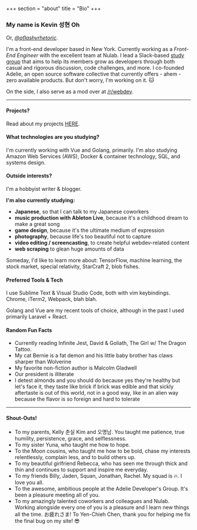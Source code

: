 +++
section = "about"
title = "Bio"
+++

### My name is Kevin 성현 Oh 

Or, *[@aflashyrhetoric](http://twitter.com/aflashyrhetoric)*.

I'm a front-end developer based in New York. Currently working as a *Front-End Engineer* with the excellent team at Nulab. I lead a Slack-based [study group](/projects/adg) that aims to help its members grow as developers through both casual and rigorous discussion, code challenges, and more. I co-founded Adelie, an open source software collective that currently offers - ahem - zero available products. But don't worry, I'm working on it. :cat:

On the side, I also serve as a mod over at [/r/webdev](https://reddit.com/r/webdev).

---
#### Projects?

Read about my projects [HERE](/projects).

#### What technologies are you studying?

I'm currently working with Vue and Golang, primarily. I'm also studying Amazon Web Services (AWS), Docker & container technology, SQL, and systems design.

#### Outside interests?

I'm a hobbyist writer & blogger.

**I'm also currently studying:**

- **Japanese**, so that I can talk to my Japanese coworkers
- **music production with Ableton Live**, because it's a childhood dream to make a great song
- **game design**, because it's the ultimate medium of expression
- **photography**, because life's too beautiful not to capture
- **video editing / screencasting**, to create helpful webdev-related content
- **web scraping** to glean huge amounts of data

Someday, I'd like to learn more about: TensorFlow, machine learning, the stock market, special relativity, StarCraft 2, blob fishes.

#### Preferred Tools & Tech

I use Sublime Text & Visual Studio Code, both with vim keybindings. Chrome, iTerm2, Webpack, blah blah. 

Golang and Vue are my recent tools of choice, although in the past I used primarily Laravel + React.

#### Random Fun Facts
- Currently reading Infinite Jest, David & Goliath, The Girl w/ The Dragon Tattoo.
- My cat Bernie is a fat demon and his little baby brother has claws sharper than Wolverine
- My favorite non-fiction author is Malcolm Gladwell
- Our president is illiterate
- I detest almonds and you should do because yes they're healthy but let's face it, they taste like brick if brick was edible and that sickly aftertaste is out of this world, not in a good way, like in an alien way because the flavor is so foreign and hard to tolerate

---

#### Shout-Outs!
- To my parents, Kelly 춘실 Kim and 오명남. You taught me patience, true humility, persistence, grace, and selflessness. 
- To my sister Yuna, who taught me how to hope.
- To the Moon cousins, who taught me how to be bold, chase my interests relentlessly, complain less, and to build others up.
- To my beautiful girlfriend Rebecca, who has seen me through thick and thin and continues to support and inspire me everyday.
- To my friends Billy, Jaden, Squan, Jonathan, Rachel. My squad is :fire:. I love you all.
- To the awesome, ambitious people at the Adelie Developer's Group. It's been a pleasure meeting all of you.
- To my amazingly talented coworkers and colleagues and Nulab. Working alongside every one of you is a pleasure and I learn new things all the time. お疲れさま! To Yen-Chieh Chen, thank you for helping me fix the final bug on my site! :sunglasses:
